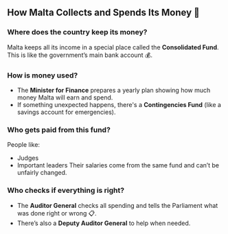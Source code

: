 ## How Malta Collects and Spends Its Money 🏦

### Where does the country keep its money?

Malta keeps all its income in a special place called the **Consolidated Fund**. This is like the government’s main bank account 💰.

### How is money used?

- The **Minister for Finance** prepares a yearly plan showing how much money Malta will earn and spend.
- If something unexpected happens, there's a **Contingencies Fund** (like a savings account for emergencies).

### Who gets paid from this fund?

People like:

- Judges
- Important leaders
  Their salaries come from the same fund and can’t be unfairly changed.

### Who checks if everything is right?

- The **Auditor General** checks all spending and tells the Parliament what was done right or wrong 📋.
- There’s also a **Deputy Auditor General** to help when needed.

